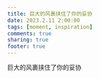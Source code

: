 ```yaml
---
title: 巨大的风裹挟住了你的妥协
date: 2023.2.11 2:00:00
tags: [moment, inspiration]
comments: true
sharing: true
footer: true
---
```

巨大的风裹挟住了你的妥协

